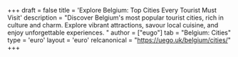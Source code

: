 +++
draft = false
title = 'Explore Belgium: Top Cities Every Tourist Must Visit'
description = "Discover Belgium's most popular tourist cities, rich in culture and charm. Explore vibrant attractions, savour local cuisine, and enjoy unforgettable experiences. "
author = ["eugo"]
tab = "Belgium: Cities"
type = 'euro'
layout = 'euro'
relcanonical = "https://uego.uk/belgium/cities/"
+++
